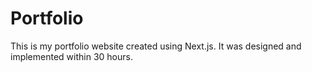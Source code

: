 # Portfolio

This is my portfolio website created using Next.js. It was designed and implemented within 30 hours.